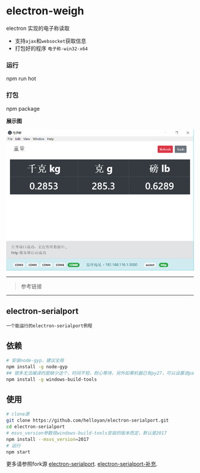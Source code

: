 # electron-weigh
electron 实现的电子称读取
- 支持`ajax`和`websocket`获取信息
- 打包好的程序 `电子称-win32-x64`

### 运行
npm run hot

### 打包
npm package

**展示图**

![Image text](https://github.com/caoxiemeihao/electron-weigh/blob/master/show-img/show-img.png?raw=true)

---
> 参考链接
---
## electron-serialport

`一个能运行的electron-serialport例程`

## 依赖

```bash
# 安装node-gyp，建议全局
npm install -g node-gyp
## 很多无法编译的是缺少这个，时间不短，耐心等待，另外如果机器已有py27，可以设置进path，安装时会自动跳过
npm install -g windows-build-tools
```

## 使用

```bash
# clone源
git clone https://github.com/helloyan/electron-serialport.git
cd electron-serialport
# msvs_version参数视windows-build-tools安装的版本而定，默认是2017
npm install --msvs_version=2017
# 运行
npm start
```

更多请参照fork源 [electron-serialport](https://github.com/nodebots/electron-serialport).
[electron-serialport-补充](https://github.com/helloyan/electron-serialport).


